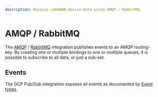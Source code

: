 ```yaml
---
description: Receive LoRaWAN device-data using AMQP / RabbitMQ.
---
```


# AMQP / RabbitMQ

The [AMQP](https://en.wikipedia.org/wiki/Advanced_Message_Queuing_Protocol) /
[RabbitMQ](https://www.rabbitmq.com/) integration publishes events to an AMQP
routing-key. By creating one or multiple bindings to one or multiple queues, it
is possible to subscribe to all data, or just a sub-set.

## Events

The GCP Pub/Sub integration exposes all events as documented by [Event types](events.md).
